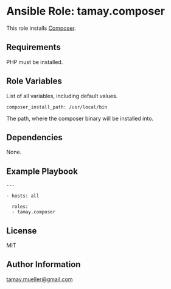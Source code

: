 Ansible Role: tamay.composer
=========

This role installs [Composer](https://getcomposer.org/).  

Requirements
------------

PHP must be installed.

Role Variables
--------------

List of all variables, including default values.

    composer_install_path: /usr/local/bin

The path, where the composer binary will be installed into.

Dependencies
------------

None.

Example Playbook
----------------

    ---
    
    - hosts: all
    
      roles:
      - tamay.composer

License
-------

MIT

Author Information
------------------

tamay.mueller@gmail.com